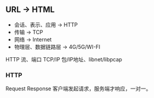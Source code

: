 ## URL -> HTML
- 会话、表示、应用 -> HTTP
- 传输 -> TCP
- 网络 -> Internet
- 物理层、数据链路层 -> 4G/5G/WI-FI

HTTP 流、端口
TCP/IP  包/IP地址、libnet/libpcap

### HTTP
Request
Response
客户端发起请求，服务端才响应，一对一。
